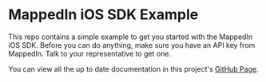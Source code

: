# MappedIn iOS SDK Example

This repo contains a simple example to get you started with the MappedIn iOS SDK. Before you can do anything, make sure you have an API key from MappedIn. Talk to your representative to get one.

You can view all the up to date documentation in this project's [GitHub Page](http://mappedin.github.io/ios/).
